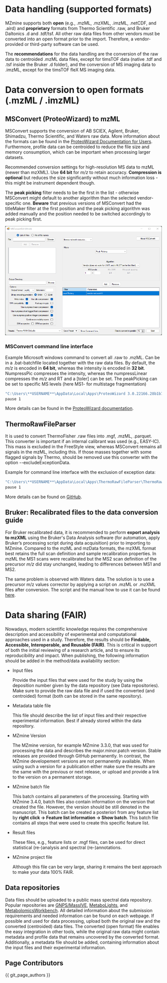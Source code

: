 # Data handling (supported formats)
MZmine supports both **open** (e.g., .mzML, .mzXML, .imzML, .netCDF, and .aird) and **proprietary** formats from
Thermo Scientific .raw, and Bruker Daltonics .d and .tdf/tsf. All other raw data files from other vendors must
be converted into an open format prior to the import. Therefore, a vendor-provided or third-party software can
be used.

The **recommendations** for the data handling are the conversion of the raw data to centroided .mzML data files,
except for timsTOF data (native .tdf and .tsf inside the Bruker .d folder), and the conversion of MS imaging data
to .imzML, except for the timsTOF fleX MS imaging data.


# Data conversion to open formats (.mzML / .imzML)

## MSConvert (ProteoWizard) to mzML
MSConvert supports the conversion of AB SCIEX, Agilent, Bruker, Shimadzu, Thermo Scientific, 
and Waters raw data. More information about the formats can be found in the [ProteoWizard Documentation for Users](https://proteowizard.sourceforge.io/doc_users.html).
Furthermore, profile data can be centroided to reduce the file size and memory consumption,
which can be important when processing larger datasets.

Recommended conversion settings for high-resolution MS data to mzML (newer than mzXML). Use **64 bit** for _m/z_ to retain accuracy. 
**Compression is optional** but reduces the size significantly without much information loss - this might be instrument dependent though.

The **peak picking** filter needs to be the first in the list - otherwise MSConvert might default to another algorithm 
than the selected vendor-specific one. **Beware** that previous versions of MSConvert had the titleMaker filter at the 
first position and the peak picking algorithm was added manually and the position needed to be switched accordingly to 
peak picking first.  

![](img/msconvert.png)

### MSConvert command line interface
Example Microsoft windows command to convert all .raw to .mzML. Can be in a .bat-batchfile located together with the raw data files.
By default, the _m/z_ is encoded in **64 bit**, whereas the intensity is encoded in **32 bit**. NumpressPic compresses the intensity, whereas the numpressLinear compresses the _m/z_ and RT and a [toler] can be set. The peakPicking
can be set to specific MS levels (here MS1- for multistage fragmentation)
```bash
"C:\Users\**USERNAME**\AppData\Local\Apps\ProteoWizard 3.0.22166.28b1b7b 64-bit\msconvert.exe" *.raw --filter "peakPicking true 1-" --zlib --numpressPic --numpressLinear -v -o mzml
pause 1
```
More details can be found in the [ProteoWizard documentation](https://proteowizard.sourceforge.io/tools/msconvert.html).

## ThermoRawFileParser
It is used to convert ThermoFisher .raw files into .mgf, .mzML, .parquet. This converter is important if an 
internal calibrant was used (e.g., EASY-IC). This mass is excluded in the FreeStyle view, whereas MSConvert
remains all signals in the mzML, including this. If those masses together with some flagged signals by Thermo, should be
removed use this converter with the option --excludeExceptionData.

Example for command line interface with the exclusion of exception data:
```bash
"C:\Users\**USERNAME**\AppData\Local\Apps\ThermoRawFileParser\ThermoRawFileParser.exe" *.raw -d=INPUT_DIRECTORY -o="./mzml_ThermoRawFileParser_excl_data/" --excludeExceptionData 
pause 1
```

More details can be found on [GitHub](https://github.com/compomics/ThermoRawFileParser).

## Bruker: Recalibrated files to the data conversion guide

For Bruker recalibrated data, it is recommended to perform **export analysis to mzXML** using the Bruker's Data Analysis software (for automation, apply Bruker’s processing script during data acquisition) prior to importing to MZmine. Compared to the mzML and mzData formats, the mzXML format best retains the full scan definition and sample recalibration properties. In mzML the MS1 scans were recalibrated but the MS2 scan definition of the precursor _m/z_ did stay unchanged, leading to differences between MS1 and MS2.

The same problem is observed with Waters data. The solution is to use a precursor m/z values corrector by applying a script on .mzML or .mzXML files after conversion. The script and the manual how to use it can be found [here](https://github.com/elnurgar/mzxml-precursor-corrector).

# Data sharing (FAIR)
Nowadays, modern scientific knowledge requires the comprehensive description and accessibility of experimental and
computational approaches used in a study. Therefore, the results should be **Findable, Accessible, Interoperable,
and Reusable (FAIR)**. This is critical in support of both the initial reviewing of a research article, and to ensure
its reproducibility and impact.
When publishing, the following information should be added in the method/data availability section:

+ Input files
    
    Provide the input files that were used for the study by using the deposition number given by the data repository
  (see Data repositories). Make sure to provide the raw data file and if used the converted (and centroided)
format (both can be stored in the same repository).
+ Metadata table file
 
    This file should describe the list of input files and their respective experimental information. Best if
 already stored within the data repository.

+ MZmine Version
 
    The MZmine version, for example MZmine 3.3.0, that was used for processing the data and describes the major.minor.patch
version. Stable releases are provided through GitHub permanently. In contrast, the MZmine developement versions
are not permanently available. When using such a version for a publication either make sure the results are the same
with the previous or next release, or upload and provide a link to the version on a permanent storage.
+ MZmine batch file

    This batch contains all parameters of the processing. Starting with MZmine 3.4.0, batch files also contain information
on the version that created the file. However, the version should be still denoted in the manuscript. This batch can
be created a posteriori from any feature list by **right click → Feature list information → Show batch**. This batch
file contains all steps that were used to create this specific feature list.
+ Result files
 
    These files, e.g., feature lists or .mgf files, can be used for direct statistical (re-)analysis and spectral
  (re-)annotations.
+ MZmine project file
 
    Although this file can be very large, sharing it remains the best approach to make your data 100% FAIR.

## Data repositories
Data files should be uploaded to a public mass spectral data repository. Popular repositories are
[GNPS/MassIVE](https://gnps.ucsd.edu/ProteoSAFe/static/gnps-splash.jsp), 
[MetaboLights](https://www.ebi.ac.uk/metabolights/), and
[MetabolomicsWorkbench](https://www.metabolomicsworkbench.org/). All detailed information about the submission requirements
and needed information can be found on each webpage. If possible and used for data processing, upload both the original
raw and the converted (centroided) data files. The converted (open format) file enables the easy integration in other tools,
while the original raw data might contain metadata and profile data that remains uncovered by the converted format. Additionally, a
metadata file should be added, containing information about the input files and their experimental information.


## Page Contributors

{{ git_page_authors }}
